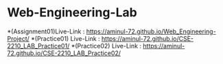 # Web-Engineering-Lab
*(Assignment01)Live-Link : https://aminul-72.github.io/Web_Engineering-Project/
*(Practice01) Live-Link : https://aminul-72.github.io/CSE-2210_LAB_Practice01/
*(Practice02) Live-Link : https://aminul-72.github.io/CSE-2210_LAB_Practice02/
